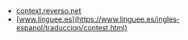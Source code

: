 * [context.reverso.net](https://context.reverso.net/translation/english-spanish/contest)
* [www.linguee.es](https://www.linguee.es/ingles-espanol/traduccion/contest.html)
